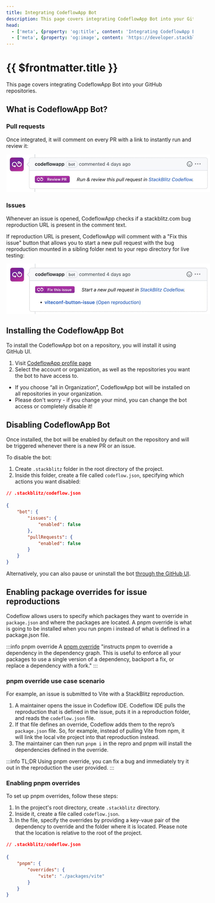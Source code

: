 ```yaml
---
title: Integrating CodeflowApp Bot
description: This page covers integrating CodeflowApp Bot into your GitHub repositories.
head:
  - ['meta', {property: 'og:title', content: 'Integrating CodeflowApp Bot'}]
  - ['meta', {property: 'og:image', content: 'https://developer.stackblitz.com/img/og/integrating-codeflowapp-bot.png'}]
---
```


# {{ $frontmatter.title }}

This page covers integrating CodeflowApp Bot into your GitHub repositories.

## What is CodeflowApp Bot?

<!--@include: ./parts/codeflowapp-bot.md-->

### Pull requests
Once integrated, it will comment on every PR with a link to instantly run and review it:

<img lang="en" src="./assets/codeflowapp-pr.jpg" alt="CodeflowApp bot in action" style="max-width: 550px"/>

### Issues

Whenever an issue is opened, CodeflowApp checks if a stackblitz.com bug reproduction URL is present in the comment text.

If reproduction URL is present, CodeflowApp will comment with a "Fix this issue" button that allows you to start a new pull request with the bug reproduction mounted in a sibling folder next to your repo directory for live testing:

<img lang="en" src="./assets/codeflowapp-issue.jpg" alt="CodeflowApp bot in action" style="max-width: 550px"/>

## Installing the CodeflowApp Bot

To install the CodeflowApp bot on a repository, you will install it using GitHub UI.

1. Visit [CodeflowApp profile page](https://stackblitz.com/install-github-app)
2. Select the account or organization, as well as the repositories you want the bot to have access to. 
  -  If you choose “all in Organization”, CodeflowApp bot will be installed on all repositories in your organization.
  - Please don't worry - if you change your mind, you can change the bot access or completely disable it!

<!--@include: ./parts/installing-codeflowapp.md-->

## Disabling CodeflowApp Bot

Once installed, the bot will be enabled by default on the repository and will be triggered whenever there is a new PR or an issue.

To disable the bot:

1. Create `.stackblitz` folder in the root directory of the project.
2. Inside this folder, create a file called `codeflow.json`, specifying which actions you want disabled:

```json
// .stackblitz/codeflow.json

{
    "bot": {
        "issues": {
            "enabled": false
        },
        "pullRequests": {
            "enabled": false
        }
    }
}
```

Alternatively, you can also pause or uninstall the bot [through the GitHub UI](https://docs.github.com/en/developers/apps/managing-github-apps/deleting-a-github-app).


## Enabling package overrides for issue reproductions

Codeflow allows users to specify which packages they want to override in `package.json` and where the packages are located. A pnpm override is what is going to be installed when you run pnpm i instead of what is defined in a package.json file.

:::info pnpm override
A [pnpm override](https://pnpm.io/package_json#pnpmoverrides) "instructs pnpm to override a dependency in the dependency graph. This is useful to enforce all your packages to use a single version of a dependency, backport a fix, or replace a dependency with a fork."
:::

### pnpm override use case scenario

For example, an issue is submitted to Vite with a StackBlitz reproduction.
1. A maintainer opens the issue in Codeflow IDE. Codeflow IDE pulls the reproduction that is defined in the issue, puts it in a reproduction folder, and
reads the `codeflow.json` file. 
2. If that file defines an override, Codeflow adds them to the repro’s `package.json` file. So, for example, instead of pulling Vite from npm, it will link the local vite project into that reproduction instead.
3. The maintainer can then run `pnpm i` in the repro and pnpm will install the dependencies defined in the override.

:::info TL;DR
Using pnpm override, you can fix a bug and immediately try it out in the reproduction the user provided.
:::

### Enabling pnpm overrides

To set up pnpm overrides, follow these steps:
1. In the project's root directory, create `.stackblitz` directory.
2. Inside it, create a file called `codeflow.json`.
3. In the file, specify the overrides by providing a key-vaue pair of the dependency to override and the folder where it is located. Please note that the location is relative to the root of the project.

```json
// .stackblitz/codeflow.json

{
    "pnpm": {
        "overrides": {
            "vite": "./packages/vite"
        }
    }
}
```
